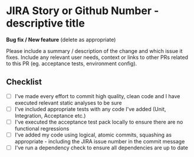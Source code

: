 # JIRA Story or Github Number - descriptive title

 **Bug fix / New feature** (delete as appropriate)

 Please include a summary / description of the change and which issue it fixes.  Include any relevant user needs, context or links to other PRs related to this PR (eg. acceptance tests, environment config).

 ## Checklist

  - [ ]  I've made every effort to commit high quality, clean code and I have executed relevant static analyses to be sure
 - [ ]  I've included appropriate tests with any code I've added (Unit, Integration, Acceptance etc.)
 - [ ]  I've executed the acceptance test pack locally to ensure there are no functional regressions
 - [ ]  I've added my code using logical, atomic commits, squashing as appropriate - including the JIRA issue number in the commit message
 - [ ]  I've run a dependency check to ensure all dependencies are up to date